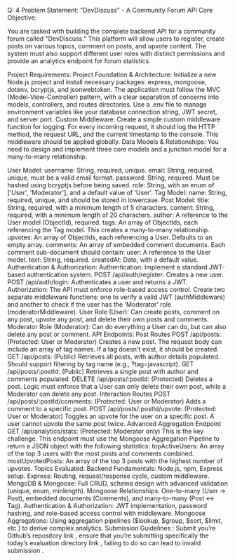 Q: 4
Problem Statement: "DevDiscuss" - A Community Forum API
Core Objective:

You are tasked with building the complete backend API for a community forum called "DevDiscuss." This platform will allow users to register, create posts on various topics, comment on posts, and upvote content. The system must also support different user roles with distinct permissions and provide an analytics endpoint for forum statistics.

Project Requirements:
Project Foundation & Architecture:
Initialize a new Node.js project and install necessary packages: express, mongoose, dotenv, bcryptjs, and jsonwebtoken.
The application must follow the MVC (Model-View-Controller) pattern, with a clear separation of concerns into models, controllers, and routes directories.
Use a .env file to manage environment variables like your database connection string, JWT secret, and server port.
Custom Middleware:
Create a simple custom middleware function for logging. For every incoming request, it should log the HTTP method, the request URL, and the current timestamp to the console. This middleware should be applied globally.
Data Models & Relationships:
You need to design and implement three core models and a junction model for a many-to-many relationship.

User Model:
username: String, required, unique.
email: String, required, unique, must be a valid email format.
password: String, required. Must be hashed using bcryptjs before being saved.
role: String, with an enum of ['User', 'Moderator'], and a default value of 'User'.
Tag Model:
name: String, required, unique, and should be stored in lowercase.
Post Model:
title: String, required, with a minimum length of 5 characters.
content: String, required, with a minimum length of 20 characters.
author: A reference to the User model (ObjectId), required.
tags: An array of ObjectIds, each referencing the Tag model. This creates a many-to-many relationship.
upvotes: An array of ObjectIds, each referencing a User. Defaults to an empty array.
comments: An array of embedded comment documents. Each comment sub-document should contain:
user: A reference to the User model.
text: String, required.
createdAt: Date, with a default value.
Authentication & Authorization:
Authentication: Implement a standard JWT-based authentication system.
POST /api/auth/register: Creates a new user.
POST /api/auth/login: Authenticates a user and returns a JWT.
Authorization: The API must enforce role-based access control.
Create two separate middleware functions: one to verify a valid JWT (authMiddleware) and another to check if the user has the 'Moderator' role (moderatorMiddleware).
User Role (User): Can create posts, comment on any post, upvote any post, and delete their own posts and comments.
Moderator Role (Moderator): Can do everything a User can do, but can also delete any post or comment.
API Endpoints:
Post Routes
POST /api/posts: (Protected: User or Moderator) Creates a new post. The request body can include an array of tag names. If a tag doesn't exist, it should be created.
GET /api/posts: (Public) Retrieves all posts, with author details populated. Should support filtering by tag name (e.g., ?tag=javascript).
GET /api/posts/:postId: (Public) Retrieves a single post with author and comments populated.
DELETE /api/posts/:postId: (Protected) Deletes a post. Logic must enforce that a User can only delete their own post, while a Moderator can delete any post.
Interaction Routes
POST /api/posts/:postId/comments: (Protected: User or Moderator) Adds a comment to a specific post.
POST /api/posts/:postId/upvote: (Protected: User or Moderator) Toggles an upvote for the user on a specific post. A user cannot upvote the same post twice.
Advanced Aggregation Endpoint
GET /api/analytics/stats: (Protected: Moderator only)
This is the key challenge. This endpoint must use the Mongoose Aggregation Pipeline to return a JSON object with the following statistics:
topActiveUsers: An array of the top 3 users with the most posts and comments combined.
mostUpvotedPosts: An array of the top 3 posts with the highest number of upvotes.
Topics Evaluated:
Backend Fundamentals: Node.js, npm, Express setup.
Express: Routing, request/response cycle, custom middleware.
MongoDB & Mongoose: Full CRUD, schema design with advanced validation (unique, enum, minlength).
Mongoose Relationships: One-to-many (User -> Post), embedded documents (Comments), and many-to-many (Post <-> Tag).
Authentication & Authorization: JWT implementation, password hashing, and role-based access control with middleware.
Mongoose Aggregations: Using aggregation pipelines ($lookup, $group, $sort, $limit, etc.) to derive complex analytics.
Submission Guidelines :
Submit you’re Github’s repository link , ensure that you’re submitting specifically the today’s evaluation directory link , failing to do so can lead to invalid submission .